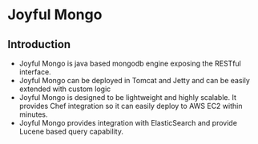 # Joyful Mongo

## Introduction

* Joyful Mongo is java based mongodb engine exposing the RESTful interface.
* Joyful Mongo can be deployed in Tomcat and Jetty and can be easily extended with custom logic
* Joyful Mongo is designed to be lightweight and highly scalable. It provides Chef integration so it can easily deploy
 to AWS EC2 within minutes.
* Joyful Mongo provides integration with ElasticSearch and provide Lucene based query capability.
